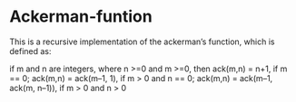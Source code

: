# Ackerman-funtion
This is a recursive implementation of the ackerman’s function, which is defined as:

if m and n are integers, where n >=0 and m >=0,
then ack(m,n) = n+1, if m == 0;
ack(m,n) = ack(m–1, 1), if m > 0 and n == 0;
ack(m,n) = ack(m–1, ack(m, n–1)), if m > 0 and n > 0
